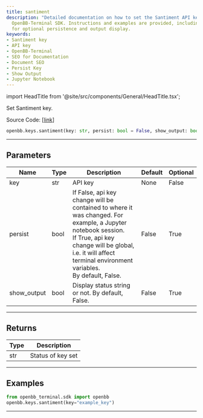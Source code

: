 ```yaml
---
title: santiment
description: "Detailed documentation on how to set the Santiment API key using the"
  OpenBB-Terminal SDK. Instructions and examples are provided, including parameters
  for optional persistence and output display.
keywords:
- Santiment key
- API key
- OpenBB-Terminal
- SEO for Documentation
- Document SEO
- Persist Key
- Show Output
- Jupyter Notebook
---
```


import HeadTitle from '@site/src/components/General/HeadTitle.tsx';

<HeadTitle title="keys.santiment - Reference | OpenBB SDK Docs" />

Set Santiment key.

Source Code: [[link](https://github.com/OpenBB-finance/OpenBBTerminal/tree/main/openbb_terminal/keys_model.py#L2335)]

```python
openbb.keys.santiment(key: str, persist: bool = False, show_output: bool = False)
```

---

## Parameters

| Name | Type | Description | Default | Optional |
| ---- | ---- | ----------- | ------- | -------- |
| key | str | API key | None | False |
| persist | bool | If False, api key change will be contained to where it was changed. For example, a Jupyter notebook session.<br/>If True, api key change will be global, i.e. it will affect terminal environment variables.<br/>By default, False. | False | True |
| show_output | bool | Display status string or not. By default, False. | False | True |


---

## Returns

| Type | Description |
| ---- | ----------- |
| str | Status of key set |
---

## Examples

```python
from openbb_terminal.sdk import openbb
openbb.keys.santiment(key="example_key")
```

---
